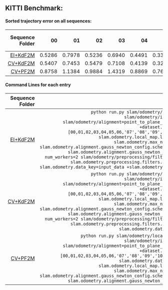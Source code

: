 ## KITTI Benchmark:




#### Sorted trajectory error on all sequences:
| **Sequence Folder**|00 | 01 | 02 | 03 | 04 | 05 | 06 | 07 | 08 | 09 | 10  |  AVG  | AVG Time (ms) |
| ---: | ---: | ---: | ---: | ---: | ---: | ---: | ---: | ---: | ---: | ---: | ---: | ---: | ---: |
| [EI+KdF2M](/home/pdell/dev/pylidar-slam/docs/results/KITTI/.results/EI+KdF2M) | 0.5286 | 0.7978 | 0.5236 | 0.6940 | 0.4491 | 0.3367 | 0.3074 | 0.3544 | 0.7977 | 0.5441 | 0.5055 | 0.5578 | 418.414 |
| [CV+KdF2M](/home/pdell/dev/pylidar-slam/docs/results/KITTI/.results/CV+KdF2M) | 0.5407 | 0.7453 | 0.5479 | 0.7108 | 0.4139 | 0.3289 | 0.3125 | 0.3462 | 0.8036 | 0.5224 | 0.5368 | 0.5637 | 634.990 |
| [CV+PF2M](/home/pdell/dev/pylidar-slam/docs/results/KITTI/.results/CV+PF2M) | 0.8758 | 1.1384 | 0.9884 | 1.4319 | 0.8869 | 0.7648 | 0.5922 | 0.6415 | 1.5061 | 1.1210 | 1.6449 | 1.0541 | 92.755 |


#### Command Lines for each entry
| **Sequence Folder** | Command Line | git hash |
| ---: | ---: |  ---: |
| [EI+KdF2M](/home/pdell/dev/pylidar-slam/docs/results/KITTI/.results/EI+KdF2M) |  `python run.py slam/odometry/local_map=kdtree slam/odometry/initialization=EI slam/odometry/alignment=point_to_plane_GN dataset=kitti +dataset.train_sequences=[00,01,02,03,04,05,06,'07','08','09','10'] device=cpu slam.odometry.local_map.local_map_size=30 slam.odometry.max_num_alignments=20 slam.odometry.alignment.gauss_newton_config.scheme=geman_mcclure slam.odometry.alignment.gauss_newton_config.sigma=0.1 num_workers=2 slam/odometry/preprocessing/filters=voxelization slam.odometry.preprocessing.filters.1.voxel_size=0.4 slam.odometry.data_key=input_data +slam.odometry.viz_debug=False`   | fbf9933|
| [CV+KdF2M](/home/pdell/dev/pylidar-slam/docs/results/KITTI/.results/CV+KdF2M) |  `python run.py slam/odometry/local_map=kdtree slam/odometry/initialization=CV slam/odometry/alignment=point_to_plane_GN dataset=kitti +dataset.train_sequences=[00,01,02,03,04,05,06,'07','08','09','10'] device=cpu slam.odometry.local_map.local_map_size=30 slam.odometry.max_num_alignments=20 slam.odometry.alignment.gauss_newton_config.scheme=geman_mcclure slam.odometry.alignment.gauss_newton_config.sigma=0.1 num_workers=2 slam/odometry/preprocessing/filters=voxelization slam.odometry.preprocessing.filters.1.voxel_size=0.2 slam.odometry.data_key=input_data`   | d933c61|
| [CV+PF2M](/home/pdell/dev/pylidar-slam/docs/results/KITTI/.results/CV+PF2M) |  `python run.py slam/odometry/local_map=projective slam/odometry/initialization=CV slam/odometry/alignment=point_to_plane_GN dataset=kitti +dataset.train_sequences=[00,01,02,03,04,05,06,'07','08','09','10'] device=cuda:0 slam.odometry.data_key=vertex_map slam.odometry.local_map.local_map_size=10 slam.odometry.max_num_alignments=10 slam.odometry.alignment.gauss_newton_config.scheme=geman_mcclure slam.odometry.alignment.gauss_newton_config.sigma=0.1`   | d933c61|
